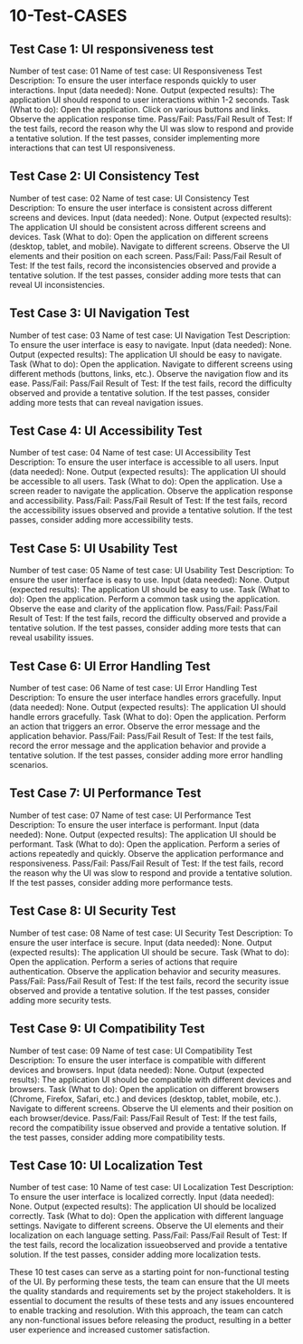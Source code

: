 # 10-Test-CASES

## Test Case 1: UI responsiveness test

Number of test case: 01
Name of test case: UI Responsiveness Test
Description: To ensure the user interface responds quickly to user interactions.
Input (data needed): None.
Output (expected results): The application UI should respond to user interactions within 1-2 seconds.
Task (What to do):
Open the application.
Click on various buttons and links.
Observe the application response time.
Pass/Fail: Pass/Fail
Result of Test: If the test fails, record the reason why the UI was slow to respond and provide a tentative solution. If the test passes, consider implementing more interactions that can test UI responsiveness.

## Test Case 2: UI Consistency Test

Number of test case: 02
Name of test case: UI Consistency Test
Description: To ensure the user interface is consistent across different screens and devices.
Input (data needed): None.
Output (expected results): The application UI should be consistent across different screens and devices.
Task (What to do):
Open the application on different screens (desktop, tablet, and mobile).
Navigate to different screens.
Observe the UI elements and their position on each screen.
Pass/Fail: Pass/Fail
Result of Test: If the test fails, record the inconsistencies observed and provide a tentative solution. If the test passes, consider adding more tests that can reveal UI inconsistencies.

## Test Case 3: UI Navigation Test

Number of test case: 03
Name of test case: UI Navigation Test
Description: To ensure the user interface is easy to navigate.
Input (data needed): None.
Output (expected results): The application UI should be easy to navigate.
Task (What to do):
Open the application.
Navigate to different screens using different methods (buttons, links, etc.).
Observe the navigation flow and its ease.
Pass/Fail: Pass/Fail
Result of Test: If the test fails, record the difficulty observed and provide a tentative solution. If the test passes, consider adding more tests that can reveal navigation issues.

## Test Case 4: UI Accessibility Test

Number of test case: 04
Name of test case: UI Accessibility Test
Description: To ensure the user interface is accessible to all users.
Input (data needed): None.
Output (expected results): The application UI should be accessible to all users.
Task (What to do):
Open the application.
Use a screen reader to navigate the application.
Observe the application response and accessibility.
Pass/Fail: Pass/Fail
Result of Test: If the test fails, record the accessibility issues observed and provide a tentative solution. If the test passes, consider adding more accessibility tests.

## Test Case 5: UI Usability Test

Number of test case: 05
Name of test case: UI Usability Test
Description: To ensure the user interface is easy to use.
Input (data needed): None.
Output (expected results): The application UI should be easy to use.
Task (What to do):
Open the application.
Perform a common task using the application.
Observe the ease and clarity of the application flow.
Pass/Fail: Pass/Fail
Result of Test: If the test fails, record the difficulty observed and provide a tentative solution. If the test passes, consider adding more tests that can reveal usability issues.

## Test Case 6: UI Error Handling Test

Number of test case: 06
Name of test case: UI Error Handling Test
Description: To ensure the user interface handles errors gracefully.
Input (data needed): None.
Output (expected results): The application UI should handle errors gracefully.
Task (What to do):
Open the application.
Perform an action that triggers an error.
Observe the error message and the application behavior.
Pass/Fail: Pass/Fail
Result of Test: If the test fails, record the error message and the application behavior and provide a tentative solution. If the test passes, consider adding more error handling scenarios.

## Test Case 7: UI Performance Test

Number of test case: 07
Name of test case: UI Performance Test
Description: To ensure the user interface is performant.
Input (data needed): None.
Output (expected results): The application UI should be performant.
Task (What to do):
Open the application.
Perform a series of actions repeatedly and quickly.
Observe the application performance and responsiveness.
Pass/Fail: Pass/Fail
Result of Test: If the test fails, record the reason why the UI was slow to respond and provide a tentative solution. If the test passes, consider adding more performance tests.

## Test Case 8: UI Security Test

Number of test case: 08
Name of test case: UI Security Test
Description: To ensure the user interface is secure.
Input (data needed): None.
Output (expected results): The application UI should be secure.
Task (What to do):
Open the application.
Perform a series of actions that require authentication.
Observe the application behavior and security measures.
Pass/Fail: Pass/Fail
Result of Test: If the test fails, record the security issue observed and provide a tentative solution. If the test passes, consider adding more security tests.

## Test Case 9: UI Compatibility Test

Number of test case: 09
Name of test case: UI Compatibility Test
Description: To ensure the user interface is compatible with different devices and browsers.
Input (data needed): None.
Output (expected results): The application UI should be compatible with different devices and browsers.
Task (What to do):
Open the application on different browsers (Chrome, Firefox, Safari, etc.) and devices (desktop, tablet, mobile, etc.).
Navigate to different screens.
Observe the UI elements and their position on each browser/device.
Pass/Fail: Pass/Fail
Result of Test: If the test fails, record the compatibility issue observed and provide a tentative solution. If the test passes, consider adding more compatibility tests.

## Test Case 10: UI Localization Test

Number of test case: 10
Name of test case: UI Localization Test
Description: To ensure the user interface is localized correctly.
Input (data needed): None.
Output (expected results): The application UI should be localized correctly.
Task (What to do):
Open the application with different language settings.
Navigate to different screens.
Observe the UI elements and their localization on each language setting.
Pass/Fail: Pass/Fail
Result of Test: If the test fails, record the localization issueobserved and provide a tentative solution. If the test passes, consider adding more localization tests.

These 10 test cases can serve as a starting point for non-functional testing of the UI. By performing these tests, the team can ensure that the UI meets the quality standards and requirements set by the project stakeholders. It is essential to document the results of these tests and any issues encountered to enable tracking and resolution. With this approach, the team can catch any non-functional issues before releasing the product, resulting in a better user experience and increased customer satisfaction.
